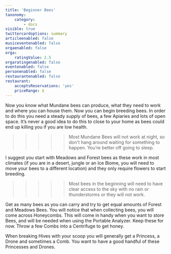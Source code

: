 ```yaml
---
title: 'Beginner Bees'
taxonomy:
    category:
        - docs
visible: true
twittercardoptions: summary
articleenabled: false
musiceventenabled: false
orgaenabled: false
orga:
    ratingValue: 2.5
orgaratingenabled: false
eventenabled: false
personenabled: false
restaurantenabled: false
restaurant:
    acceptsReservations: 'yes'
    priceRange: $
---
```


Now you know what Mundane bees can produce, what they need to work and where you can house them. Now you can begin breeding bees. In order to do this you need a steady supply of bees, a few Apiaries and lots of open space. It’s never a good idea to do this to close to your home as bees could end up killing you if you are low health. 

>>>>> Most Mundane Bees will not work at night, so don't hang around waiting for something to happen. You’re better off going to sleep.  

I suggest you start with Meadows and Forest bees as these work in most climates (if you are in a desert, jungle or an Ice Biome, you will need to move your bees to a different location) and they only require flowers to start breeding. 


>>>>> Most bees in the beginning will need to have clear access to the sky with no rain or thunderstorms or they will not work.

Get as many bees as you can carry and try to get equal amounts of Forest and Meadows Bees. You will notice that when collecting bees, you will come across Honeycombs. This will come in handy when you want to store Bees, and will be needed when using the Portable Analyzer. Keep these for now. Throw a few Combs into a Centrifuge to get honey.

When breaking Hives with your scoop you will generally get a Princess, a Drone and sometimes a Comb. You want to have a good handful of these Princesses and Drones.
